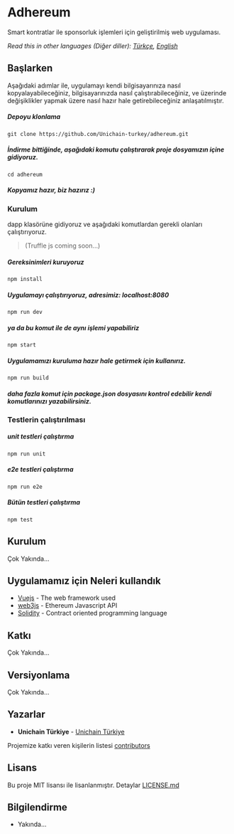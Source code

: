 # Adhereum

Smart kontratlar ile sponsorluk işlemleri için geliştirilmiş web uygulaması.

*Read this in other languages (Diğer diller): [Türkçe](README.tr.md), [English](README.md)*
## Başlarken

Aşağıdaki adımlar ile, uygulamayı kendi bilgisayarınıza nasıl kopyalayabileceğiniz, bilgisayarınızda nasıl çalıştırabileceğiniz, ve üzerinde değişiklikler yapmak üzere nasıl hazır hale getirebileceğiniz anlaşatılmıştır.

##### Depoyu klonlama
```
git clone https://github.com/Unichain-turkey/adhereum.git

```
##### İndirme bittiğinde, aşağıdaki komutu çalıştırarak proje dosyamızın içine gidiyoruz.
```
cd adhereum
```
##### Kopyamız hazır, biz hazırız :)
### Kurulum

dapp klasörüne gidiyoruz ve aşağıdaki komutlardan gerekli olanları çalıştırıyoruz.


>(Truffle js coming soon...) 

##### Gereksinimleri kuruyoruz
```
npm install
```
##### Uygulamayı çalıştırıyoruz, adresimiz: localhost:8080
```
npm run dev
```
##### ya da bu komut ile de aynı işlemi yapabiliriz
```
npm start
```

##### Uygulamamızı kuruluma hazır hale getirmek için kullanırız.
```
npm run build
```

##### daha fazla komut için package.json dosyasını kontrol edebilir kendi komutlarınızı yazabilirsiniz.


### Testlerin çalıştırılması
##### unit testleri çalıştırma
```
npm run unit
```
##### e2e testleri çalıştırma
```
npm run e2e
```
##### Bütün testleri çalıştırma
```
npm test
```

## Kurulum

Çok Yakında...

## Uygulamamız için Neleri kullandık

* [Vuejs](https://vuejs.org) - The web framework used
* [web3js](https://web3js.readthedocs.io/en/1.0/) - Ethereum Javascript API
* [Solidity](http://solidity.readthedocs.io/en/v0.4.24/) - Contract oriented programming language

## Katkı
Çok Yakında...

## Versiyonlama
Çok Yakında...

## Yazarlar

* **Unichain Türkiye** - [Unichain Türkiye](https://github.com/Unichain-turkey)

Projemize katkı veren kişilerin listesi [contributors](https://github.com/Unichain-turkey/adhereum/graphs/contributors)

## Lisans

Bu proje MIT lisansı ile lisanlanmıştır. Detaylar  [LICENSE.md](https://github.com/Unichain-turkey/adhereum/blob/master/LICENSE.md)

## Bilgilendirme

* Yakında...
